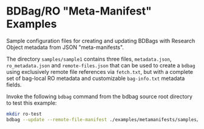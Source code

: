 # BDBag/RO "Meta-Manifest" Examples
Sample configuration files for creating and updating BDBags with Research Object metadata from JSON "meta-manifests".

The directory `samples/sample1` contains three files, `metadata.json`, `ro_metadata.json` and `remote-files.json` that can be used to create 
a `bdbag` using exclusively remote file references via `fetch.txt`, but with a complete set of bag-local RO metadata and customizable `bag-info.txt` metadata fields.

Invoke the following `bdbag` command from the bdbag source root directory to test this example:
```bash
mkdir ro-test
bdbag --update --remote-file-manifest ./examples/metamanifests/samples/sample1/remote-files.json --metadata-file ./examples/metamanifests/samples/sample1/metadata.json --ro-metadata-file ./examples/metamanifests/samples/sample1/ro_metadata.json ./ro-test
```